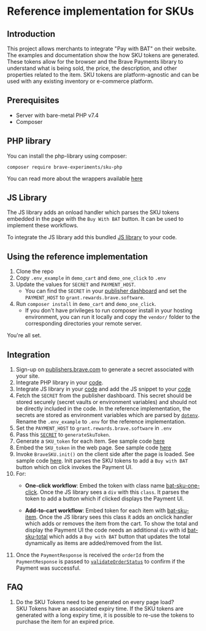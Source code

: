 # Reference implementation for SKUs

## Introduction

This project allows merchants to integrate "Pay with BAT" on their website. The examples and documentation show the how SKU tokens are generated. These tokens allow for the browser and the Brave Payments library to understand what is being sold, the price, the description, and other properties related to the item. SKU tokens are platform-agnostic and can be used with any existing inventory or e-commerce platform.

## Prerequisites 

* Server with bare-metal PHP v7.4
* Composer 

## PHP library

You can install the php-library using composer:

```
composer require brave-experiments/sku-php
```

You can read more about the wrappers available [here](https://github.com/brave-experiments/sku-php/blob/master/README.md)

## JS Library

The JS library adds an onload handler which parses the SKU tokens embedded in the page with the `Buy With BAT` button. It can be used to implement these workflows.

To integrate the JS library add this bundled [JS library](https://github.com/brave-experiments/sku-js-php/blob/master/lib/js/sku-lib.js) to your code.

## Using the reference implementation

1. Clone the repo
2. Copy `.env_example` in `demo_cart` and `demo_one_click` to `.env` 
3. Update the values for `SECRET` and `PAYMENT_HOST`. 
    * You can find the `SECRET` in your [publisher dashboard](publishers.brave.com) and set the `PAYMENT_HOST` to `grant.rewards.brave.software`.
4. Run `composer install` in `demo_cart` and `demo_one_click`. 
    * If you don't have privileges to run composer install in your hosting environment, you can run it locally and copy the `vendor/` folder to the corresponding directories your remote server.
 
 You're all set.

## Integration

1. Sign-up on [publishers.brave.com](publishers.brave.com) to generate a secret associated with your site.
2. Integrate PHP library in your [code](https://github.com/brave-experiments/sku-js-php#php-library).
3. Integrate JS library in your [code](https://github.com/brave-experiments/sku-js-php/blob/master/lib/js/sku-lib.js) and add the JS snippet to your [code](https://github.com/brave-experiments/sku-js-php/blob/master/demo_cart/View.php#L18)
4. Fetch the `SECRET` from the publisher dashboard. This secret should be stored securely (secret vaults or environment variables) and should not be directly included in the code. In the reference implementation, the secrets are stored as environment variables which are parsed by [`dotenv`](https://github.com/brave-experiments/sku-js-php/blob/master/demo_cart/.env_example). Rename the `.env_example` to `.env` for the reference implementation.
5. Set the `PAYMENT_HOST` to `grant.rewards.brave.software` in `.env`
6. Pass this [`SECRET`](https://github.com/brave-experiments/sku-js-php/blob/master/demo_cart/Controller.php#L23) to `generateSkuToken`.
7. Generate a `SKU_token` for each item. See sample code [here](https://github.com/brave-experiments/sku-js-php/blob/master/demo_cart/Controller.php#L31)
8. Embed the `SKU_token` in the web page. See sample code [here](https://github.com/brave-experiments/sku-js-php/blob/master/demo_cart/View.php#L56)
9. Invoke `BraveSKU.init()` on the client side after the page is loaded. See sample code [here](https://github.com/brave-experiments/sku-js-php/blob/master/demo_cart/js/init.js#L2). Init parses the SKU tokens to add a `Buy with BAT` button which on click invokes the Payment UI.
10. For:
    * **One-click workflow**: Embed the token with class name [bat-sku-one-click](https://github.com/brave-experiments/sku-js-php/blob/master/demo_one_click/View.php#L54). Once the JS library sees a `div` with this `class`. It parses the token to add a button which if clicked displays the Payment UI.

    * **Add-to-cart workflow**: Embed token for each item with [bat-sku-item](https://github.com/brave-experiments/sku-js-php/blob/master/demo_cart/View.php#L54). Once the JS library sees this class it adds an onclick handler which adds or removes the item from the cart. To show the total and display the Payment UI the code needs an additional `div` with id [bat-sku-total](https://github.com/brave-experiments/sku-js-php/blob/master/demo_cart/View.php#L73) which adds a `Buy with BAT` button that updates the total dynamically as items are added/removed from the list.
11. Once the `PaymentResponse` is received the `orderId` from the `PaymentResponse` is passed to [`validateOrderStatus`](https://github.com/brave-experiments/sku-js-php/blob/master/demo_cart/Controller.php#L37) to confirm if the Payment was successful.

## FAQ

 1. Do the SKU Tokens need to be generated on every page load?  
    SKU Tokens have an associated expiry time. If the SKU tokens are generated with a long expiry time, it is possible to re-use the tokens to purchase the item for an expired price.
